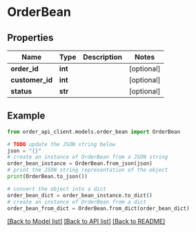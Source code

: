 # OrderBean


## Properties

Name | Type | Description | Notes
------------ | ------------- | ------------- | -------------
**order_id** | **int** |  | [optional] 
**customer_id** | **int** |  | [optional] 
**status** | **str** |  | [optional] 

## Example

```python
from order_api_client.models.order_bean import OrderBean

# TODO update the JSON string below
json = "{}"
# create an instance of OrderBean from a JSON string
order_bean_instance = OrderBean.from_json(json)
# print the JSON string representation of the object
print(OrderBean.to_json())

# convert the object into a dict
order_bean_dict = order_bean_instance.to_dict()
# create an instance of OrderBean from a dict
order_bean_from_dict = OrderBean.from_dict(order_bean_dict)
```
[[Back to Model list]](../README.md#documentation-for-models) [[Back to API list]](../README.md#documentation-for-api-endpoints) [[Back to README]](../README.md)


